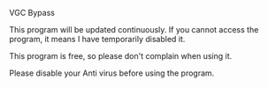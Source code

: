 VGC Bypass

This program will be updated continuously. If you cannot access the program, it means I have temporarily disabled it.

This program is free, so please don't complain when using it.

Please disable your Anti virus before using the program.
